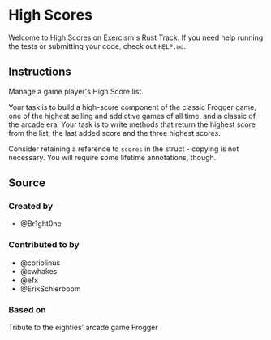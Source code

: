 # High Scores

Welcome to High Scores on Exercism's Rust Track.
If you need help running the tests or submitting your code, check out `HELP.md`.

## Instructions

Manage a game player's High Score list.

Your task is to build a high-score component of the classic Frogger game, one of the highest selling and addictive games of all time, and a classic of the arcade era. Your task is to write methods that return the highest score from the list, the last added score and the three highest scores.

Consider retaining a reference to `scores` in the struct - copying is not
necessary. You will require some lifetime annotations, though.

## Source

### Created by

- @Br1ght0ne

### Contributed to by

- @coriolinus
- @cwhakes
- @efx
- @ErikSchierboom

### Based on

Tribute to the eighties' arcade game Frogger